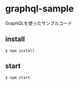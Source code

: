 # graphql-sample
GraphQLを使ったサンプルコード

## install
```
$ npm install
```

## start
```
$ npm start
```
